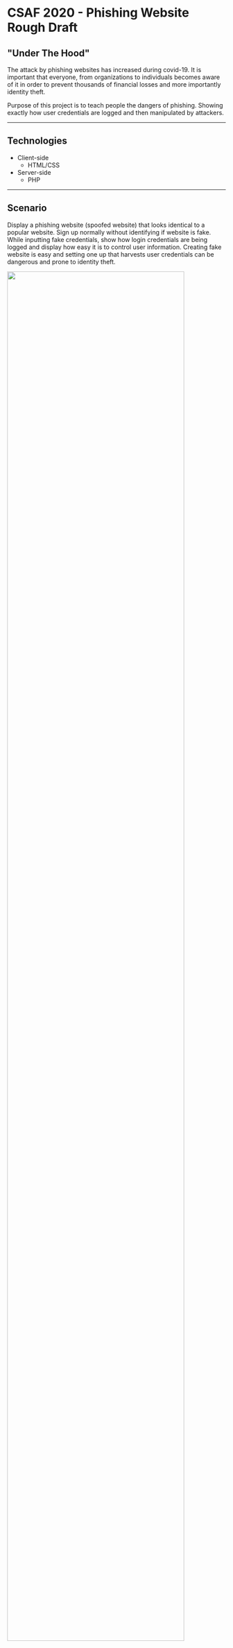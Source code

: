 # CSAF 2020 - Phishing Website Rough Draft 

## "Under The Hood"

The attack by phishing websites has increased during covid-19. It is important that everyone, from organizations to individuals becomes aware of it in order to prevent thousands of financial losses and more importantly identity theft. 

Purpose of this project is to teach people the dangers of phishing. Showing exactly how user credentials are logged and then manipulated by attackers.

------------------------------

## Technologies

- Client-side
  * HTML/CSS
- Server-side
  * PHP
  
  


------------------------------

## Scenario 
Display a phishing website (spoofed website) that looks identical to a popular website. Sign up normally without identifying if website is fake. While inputting fake credentials, show how login credentials are being logged and display how easy it is to control user information. Creating fake website is easy and setting one up that harvests user credentials can be dangerous and prone to identity theft. 



<img src="https://user-images.githubusercontent.com/39684482/92631676-8a6a8e80-f286-11ea-9843-b9d025beda40.png" width="90%"></img> 
